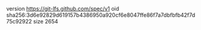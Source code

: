 version https://git-lfs.github.com/spec/v1
oid sha256:3d6e92829d619157b4386950a920cf6e8047ffe86f7a7dbfbfb42f7d75c92922
size 2654
